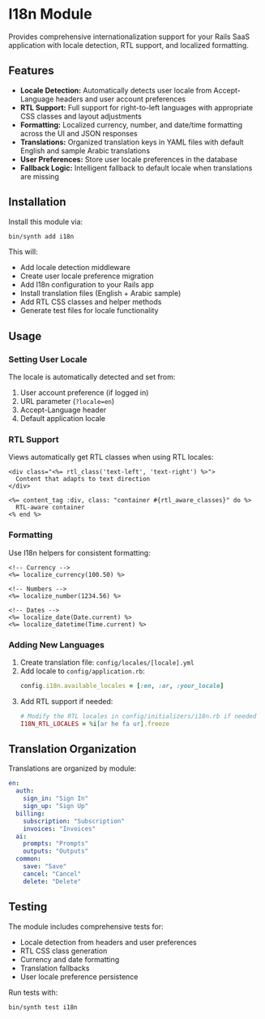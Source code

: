 # I18n Module

Provides comprehensive internationalization support for your Rails SaaS application with locale detection, RTL support, and localized formatting.

## Features

- **Locale Detection:** Automatically detects user locale from Accept-Language headers and user account preferences
- **RTL Support:** Full support for right-to-left languages with appropriate CSS classes and layout adjustments
- **Formatting:** Localized currency, number, and date/time formatting across the UI and JSON responses
- **Translations:** Organized translation keys in YAML files with default English and sample Arabic translations
- **User Preferences:** Store user locale preferences in the database
- **Fallback Logic:** Intelligent fallback to default locale when translations are missing

## Installation

Install this module via:

```sh
bin/synth add i18n
```

This will:
- Add locale detection middleware
- Create user locale preference migration
- Add I18n configuration to your Rails app
- Install translation files (English + Arabic sample)
- Add RTL CSS classes and helper methods
- Generate test files for locale functionality

## Usage

### Setting User Locale

The locale is automatically detected and set from:
1. User account preference (if logged in)
2. URL parameter (`?locale=en`)
3. Accept-Language header
4. Default application locale

### RTL Support

Views automatically get RTL classes when using RTL locales:

```erb
<div class="<%= rtl_class('text-left', 'text-right') %>">
  Content that adapts to text direction
</div>

<%= content_tag :div, class: "container #{rtl_aware_classes}" do %>
  RTL-aware container
<% end %>
```

### Formatting

Use I18n helpers for consistent formatting:

```erb
<!-- Currency -->
<%= localize_currency(100.50) %>

<!-- Numbers -->
<%= localize_number(1234.56) %>

<!-- Dates -->
<%= localize_date(Date.current) %>
<%= localize_datetime(Time.current) %>
```

### Adding New Languages

1. Create translation file: `config/locales/[locale].yml`
2. Add locale to `config/application.rb`:
   ```ruby
   config.i18n.available_locales = [:en, :ar, :your_locale]
   ```
3. Add RTL support if needed:
   ```ruby
   # Modify the RTL locales in config/initializers/i18n.rb if needed
   I18N_RTL_LOCALES = %i[ar he fa ur].freeze
   ```

## Translation Organization

Translations are organized by module:

```yaml
en:
  auth:
    sign_in: "Sign In"
    sign_up: "Sign Up"
  billing:
    subscription: "Subscription"
    invoices: "Invoices"
  ai:
    prompts: "Prompts"
    outputs: "Outputs"
  common:
    save: "Save"
    cancel: "Cancel"
    delete: "Delete"
```

## Testing

The module includes comprehensive tests for:
- Locale detection from headers and user preferences
- RTL CSS class generation
- Currency and date formatting
- Translation fallbacks
- User locale preference persistence

Run tests with:
```sh
bin/synth test i18n
```